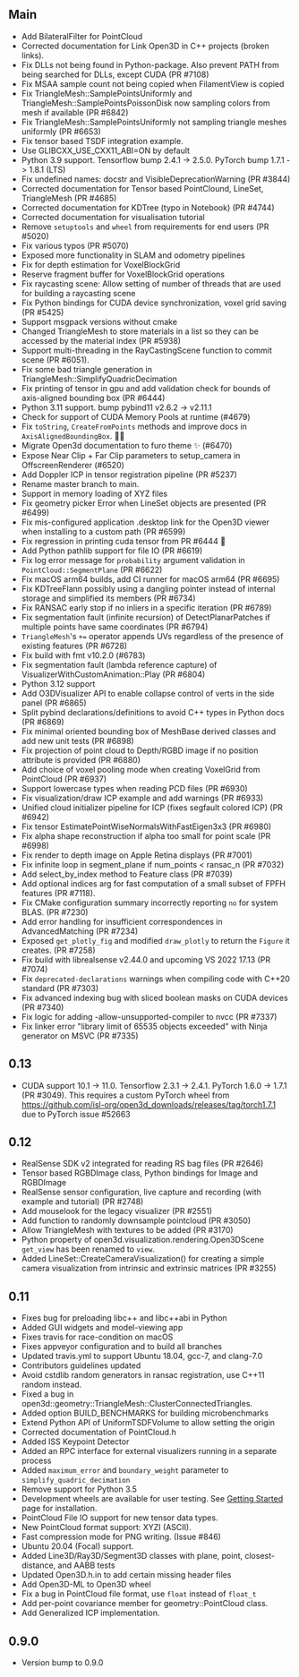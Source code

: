 ## Main
-   Add BilateralFilter for PointCloud
-   Corrected documentation for Link Open3D in C++ projects (broken links).
-   Fix DLLs not being found in Python-package. Also prevent PATH from being searched for DLLs, except CUDA (PR #7108)
-   Fix MSAA sample count not being copied when FilamentView is copied
-   Fix TriangleMesh::SamplePointsUniformly and TriangleMesh::SamplePointsPoissonDisk now sampling colors from mesh if available (PR #6842)
-   Fix TriangleMesh::SamplePointsUniformly not sampling triangle meshes uniformly (PR #6653)
-   Fix tensor based TSDF integration example.
-   Use GLIBCXX_USE_CXX11_ABI=ON by default
-   Python 3.9 support. Tensorflow bump 2.4.1 -> 2.5.0. PyTorch bump 1.7.1 -> 1.8.1 (LTS)
-   Fix undefined names: docstr and VisibleDeprecationWarning (PR #3844)
-   Corrected documentation for Tensor based PointClound, LineSet, TriangleMesh (PR #4685)
-   Corrected documentation for KDTree (typo in Notebook) (PR #4744)
-   Corrected documentation for visualisation tutorial
-   Remove `setuptools` and `wheel` from requirements for end users (PR #5020)
-   Fix various typos (PR #5070)
-   Exposed more functionality in SLAM and odometry pipelines
-   Fix for depth estimation for VoxelBlockGrid
-   Reserve fragment buffer for VoxelBlockGrid operations
-   Fix raycasting scene: Allow setting of number of threads that are used for building a raycasting scene
-   Fix Python bindings for CUDA device synchronization, voxel grid saving (PR #5425)
-   Support msgpack versions without cmake
-   Changed TriangleMesh to store materials in a list so they can be accessed by the material index (PR #5938)
-   Support multi-threading in the RayCastingScene function to commit scene (PR #6051).
-   Fix some bad triangle generation in TriangleMesh::SimplifyQuadricDecimation
-   Fix printing of tensor in gpu and add validation check for bounds of axis-aligned bounding box (PR #6444)
-   Python 3.11 support. bump pybind11 v2.6.2 -> v2.11.1
-   Check for support of CUDA Memory Pools at runtime (#4679)
-   Fix `toString`, `CreateFromPoints` methods and improve docs in `AxisAlignedBoundingBox`. 🐛📝
-   Migrate Open3d documentation to furo theme ✨ (#6470)
-   Expose Near Clip + Far Clip parameters to setup_camera in OffscreenRenderer (#6520)
-   Add Doppler ICP in tensor registration pipeline (PR #5237)
-   Rename master branch to main.
-   Support in memory loading of XYZ files
-   Fix geometry picker Error when LineSet objects are presented (PR #6499)
-   Fix mis-configured application .desktop link for the Open3D viewer when installing to a custom path (PR #6599)
-   Fix regression in printing cuda tensor from PR #6444 🐛
-   Add Python pathlib support for file IO (PR #6619)
-   Fix log error message for `probability` argument validation in `PointCloud::SegmentPlane` (PR #6622)
-   Fix macOS arm64 builds, add CI runner for macOS arm64 (PR #6695)
-   Fix KDTreeFlann possibly using a dangling pointer instead of internal storage and simplified its members (PR #6734)
-   Fix RANSAC early stop if no inliers in a specific iteration (PR #6789)
-   Fix segmentation fault (infinite recursion) of DetectPlanarPatches if multiple points have same coordinates (PR #6794)
-   `TriangleMesh`'s `+=` operator appends UVs regardless of the presence of existing features (PR #6728)
-   Fix build with fmt v10.2.0 (#6783)
-   Fix segmentation fault (lambda reference capture) of VisualizerWithCustomAnimation::Play (PR #6804)
-   Python 3.12 support
-   Add O3DVisualizer API to enable collapse control of verts in the side panel (PR #6865)
-   Split pybind declarations/definitions to avoid C++ types in Python docs (PR #6869)
-   Fix minimal oriented bounding box of MeshBase derived classes and add new unit tests (PR #6898)
-   Fix projection of point cloud to Depth/RGBD image if no position attribute is provided (PR #6880)
-   Add choice of voxel pooling mode when creating VoxelGrid from PointCloud (PR #6937)
-   Support lowercase types when reading PCD files (PR #6930)
-   Fix visualization/draw ICP example and add warnings (PR #6933)
-   Unified cloud initializer pipeline for ICP (fixes segfault colored ICP) (PR #6942)
-   Fix tensor EstimatePointWiseNormalsWithFastEigen3x3 (PR #6980)
-   Fix alpha shape reconstruction if alpha too small for point scale (PR #6998)
-   Fix render to depth image on Apple Retina displays (PR #7001)
-   Fix infinite loop in segment_plane if num_points < ransac_n (PR #7032)
-   Add select_by_index method to Feature class (PR #7039)
-   Add optional indices arg for fast computation of a small subset of FPFH features (PR #7118).
-   Fix CMake configuration summary incorrectly reporting `no` for system BLAS. (PR #7230)
-   Add error handling for insufficient correspondences in AdvancedMatching (PR #7234)
-   Exposed `get_plotly_fig` and modified `draw_plotly` to return the `Figure` it creates. (PR #7258)
-   Fix build with librealsense v2.44.0 and upcoming VS 2022 17.13 (PR #7074)
-   Fix `deprecated-declarations` warnings when compiling code with C++20 standard (PR #7303)
-   Fix advanced indexing bug with sliced boolean masks on CUDA devices (PR #7340)
-   Fix logic for adding -allow-unsupported-compiler to nvcc (PR #7337)
-   Fix linker error "library limit of 65535 objects exceeded" with Ninja generator on MSVC (PR #7335)

## 0.13

-   CUDA support 10.1 -> 11.0. Tensorflow 2.3.1 -> 2.4.1. PyTorch 1.6.0 -> 1.7.1 (PR #3049). This requires a custom PyTorch wheel from <https://github.com/isl-org/open3d_downloads/releases/tag/torch1.7.1> due to PyTorch issue #52663

## 0.12

-   RealSense SDK v2 integrated for reading RS bag files (PR #2646)
-   Tensor based RGBDImage class, Python bindings for Image and RGBDImage
-   RealSense sensor configuration, live capture and recording (with example and tutorial) (PR #2748)
-   Add mouselook for the legacy visualizer (PR #2551)
-   Add function to randomly downsample pointcloud (PR #3050)
-   Allow TriangleMesh with textures to be added (PR #3170)
-   Python property of open3d.visualization.rendering.Open3DScene `get_view` has been renamed to `view`.
-   Added LineSet::CreateCameraVisualization() for creating a simple camera visualization from intrinsic and extrinsic matrices (PR #3255)

## 0.11

-   Fixes bug for preloading libc++ and libc++abi in Python
-   Added GUI widgets and model-viewing app
-   Fixes travis for race-condition on macOS
-   Fixes appveyor configuration and to build all branches
-   Updated travis.yml to support Ubuntu 18.04, gcc-7, and clang-7.0
-   Contributors guidelines updated
-   Avoid cstdlib random generators in ransac registration, use C++11 random instead.
-   Fixed a bug in open3d::geometry::TriangleMesh::ClusterConnectedTriangles.
-   Added option BUILD_BENCHMARKS for building microbenchmarks
-   Extend Python API of UniformTSDFVolume to allow setting the origin
-   Corrected documentation of PointCloud.h
-   Added ISS Keypoint Detector
-   Added an RPC interface for external visualizers running in a separate process
-   Added `maximum_error` and `boundary_weight` parameter to `simplify_quadric_decimation`
-   Remove support for Python 3.5
-   Development wheels are available for user testing. See [Getting Started](https://www.open3d.org/docs/latest/getting_started.html) page for installation.
-   PointCloud File IO support for new tensor data types.
-   New PointCloud format support: XYZI (ASCII).
-   Fast compression mode for PNG writing. (Issue #846)
-   Ubuntu 20.04 (Focal) support.
-   Added Line3D/Ray3D/Segment3D classes with plane, point, closest-distance, and AABB tests
-   Updated Open3D.h.in to add certain missing header files
-   Add Open3D-ML to Open3D wheel
-   Fix a bug in PointCloud file format, use `float` instead of `float_t`
-   Add per-point covariance member for geometry::PointCloud class.
-   Add Generalized ICP implementation.

## 0.9.0

-   Version bump to 0.9.0
